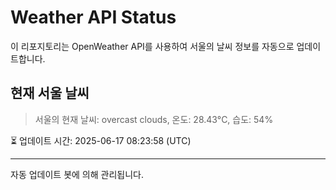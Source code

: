 
# Weather API Status

이 리포지토리는 OpenWeather API를 사용하여 서울의 날씨 정보를 자동으로 업데이트합니다.

## 현재 서울 날씨
> 서울의 현재 날씨: overcast clouds, 온도: 28.43°C, 습도: 54%

⏳ 업데이트 시간: 2025-06-17 08:23:58 (UTC)

---
자동 업데이트 봇에 의해 관리됩니다.
